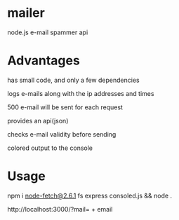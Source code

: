 # mailer
node.js e-mail spammer api

# Advantages 
has small code, and only a few dependencies

logs e-mails along with the ip addresses and times

500 e-mail will be sent for each request

provides an api(json) 

checks e-mail validity before sending

colored output to the console

# Usage
npm i node-fetch@2.6.1 fs express consoled.js && node .

http://localhost:3000/?mail= + email


